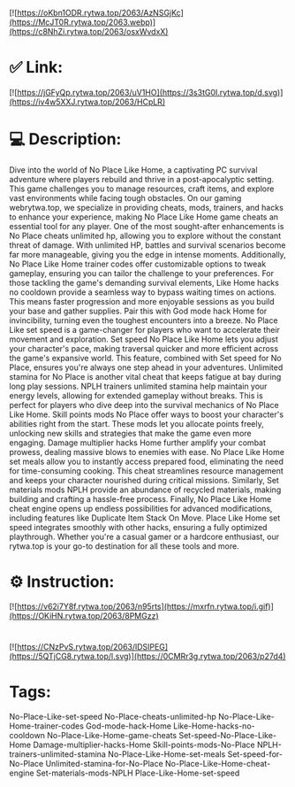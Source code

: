 [![https://oKbn1ODR.rytwa.top/2063/AzNSGjKc](https://McJT0R.rytwa.top/2063.webp)](https://c8NhZi.rytwa.top/2063/osxWvdxX)
# ✅ Link:
[![https://jGFyQp.rytwa.top/2063/uV1HO](https://3s3tG0I.rytwa.top/d.svg)](https://iv4w5XXJ.rytwa.top/2063/HCpLR)
# 💻 Description:
Dive into the world of No Place Like Home, a captivating PC survival adventure where players rebuild and thrive in a post-apocalyptic setting. This game challenges you to manage resources, craft items, and explore vast environments while facing tough obstacles. On our gaming webrytwa.top, we specialize in providing cheats, mods, trainers, and hacks to enhance your experience, making No Place Like Home game cheats an essential tool for any player.
One of the most sought-after enhancements is No Place cheats unlimited hp, allowing you to explore without the constant threat of damage. With unlimited HP, battles and survival scenarios become far more manageable, giving you the edge in intense moments. Additionally, No Place Like Home trainer codes offer customizable options to tweak gameplay, ensuring you can tailor the challenge to your preferences.
For those tackling the game's demanding survival elements, Like Home hacks no cooldown provide a seamless way to bypass waiting times on actions. This means faster progression and more enjoyable sessions as you build your base and gather supplies. Pair this with God mode hack Home for invincibility, turning even the toughest encounters into a breeze.
No Place Like set speed is a game-changer for players who want to accelerate their movement and exploration. Set speed No Place Like Home lets you adjust your character's pace, making traversal quicker and more efficient across the game's expansive world. This feature, combined with Set speed for No Place, ensures you're always one step ahead in your adventures.
Unlimited stamina for No Place is another vital cheat that keeps fatigue at bay during long play sessions. NPLH trainers unlimited stamina help maintain your energy levels, allowing for extended gameplay without breaks. This is perfect for players who dive deep into the survival mechanics of No Place Like Home.
Skill points mods No Place offer ways to boost your character's abilities right from the start. These mods let you allocate points freely, unlocking new skills and strategies that make the game even more engaging. Damage multiplier hacks Home further amplify your combat prowess, dealing massive blows to enemies with ease.
No Place Like Home set meals allow you to instantly access prepared food, eliminating the need for time-consuming cooking. This cheat streamlines resource management and keeps your character nourished during critical missions. Similarly, Set materials mods NPLH provide an abundance of recycled materials, making building and crafting a hassle-free process.
Finally, No Place Like Home cheat engine opens up endless possibilities for advanced modifications, including features like Duplicate Item Stack On Move. Place Like Home set speed integrates smoothly with other hacks, ensuring a fully optimized playthrough. Whether you're a casual gamer or a hardcore enthusiast, our rytwa.top is your go-to destination for all these tools and more.

# ⚙️ Instruction:
[![https://v62i7Y8f.rytwa.top/2063/n95rts](https://mxrfn.rytwa.top/i.gif)](https://OKiHN.rytwa.top/2063/8PMGzz)
#
[![https://CNzPvS.rytwa.top/2063/lDSIPEG](https://5QTjCG8.rytwa.top/l.svg)](https://0CMRr3g.rytwa.top/2063/p27d4)
# Tags:
No-Place-Like-set-speed No-Place-cheats-unlimited-hp No-Place-Like-Home-trainer-codes God-mode-hack-Home Like-Home-hacks-no-cooldown No-Place-Like-Home-game-cheats Set-speed-No-Place-Like-Home Damage-multiplier-hacks-Home Skill-points-mods-No-Place NPLH-trainers-unlimited-stamina No-Place-Like-Home-set-meals Set-speed-for-No-Place Unlimited-stamina-for-No-Place No-Place-Like-Home-cheat-engine Set-materials-mods-NPLH Place-Like-Home-set-speed





